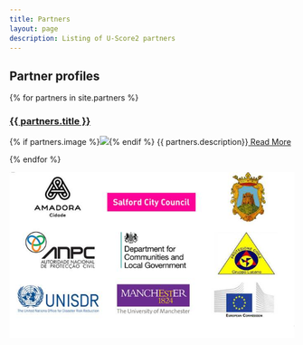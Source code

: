 ```yaml
---
title: Partners
layout: page
description: Listing of U-Score2 partners
---
```

<h2>Partner profiles</h2>
{% for partners in site.partners %}

<h3><a href="{{ partners.url | prepend: site.baseurl }}">{{ partners.title }}
</a></h3>
<div class="text-container flex">
<p class="post-excerpt profile-thumb-image">
	{% if partners.image %}<img src="{{ partners.image}}"/>{% endif %}
{{ partners.description}}<a href="{{ partners.url | prepend: site.baseurl }}">  Read More</a></p>
</div>
{% endfor %} 

![Uscore2 project partners](/images/uscore2_partners.jpg "Uscore2 Partners")
